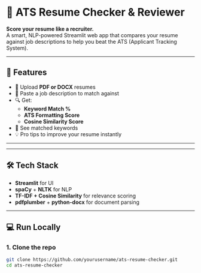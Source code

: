 # 🧠 ATS Resume Checker & Reviewer

**Score your resume like a recruiter.**  
A smart, NLP-powered Streamlit web app that compares your resume against job descriptions to help you beat the ATS (Applicant Tracking System).

---

## 🚀 Features

- 📄 Upload **PDF or DOCX** resumes
- 📌 Paste a job description to match against
- 🔍 Get:
  - **Keyword Match %**
  - **ATS Formatting Score**
  - **Cosine Similarity Score**
- 🧠 See matched keywords
- 💡 Pro tips to improve your resume instantly

---

---

## 🛠️ Tech Stack

- **Streamlit** for UI
- **spaCy** + **NLTK** for NLP
- **TF-IDF + Cosine Similarity** for relevance scoring
- **pdfplumber** + **python-docx** for document parsing

---

## 💻 Run Locally

### 1. Clone the repo

```bash
git clone https://github.com/yourusername/ats-resume-checker.git
cd ats-resume-checker
